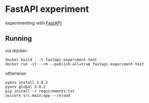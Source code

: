# FastAPI experiment

experimenting with [FastAPI](https://github.com/tiangolo/fastapi)

## Running

via docker:

```
docker build . -t fastapi-experiment-test
docker run -it --rm --publish-all=true fastapi-experiment-test
```

otherwise:

```
pyenv install 3.8.2
pyenv global 3.8.2
pip install -r requirements.txt
uvicorn src.main:app --reload
```

